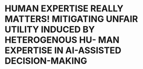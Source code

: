 # HUMAN EXPERTISE REALLY MATTERS! MITIGATING UNFAIR UTILITY INDUCED BY HETEROGENOUS HU- MAN EXPERTISE IN AI-ASSISTED DECISION-MAKING
